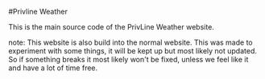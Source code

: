 #Privline Weather

This is the main source code of the PrivLine Weather website.

note:  This website is also build into the normal website. This was made to experiment with some things, it will be kept up but most likely not updated. So if something breaks it most likely won't be fixed, unless we feel like it and have a lot of time free.